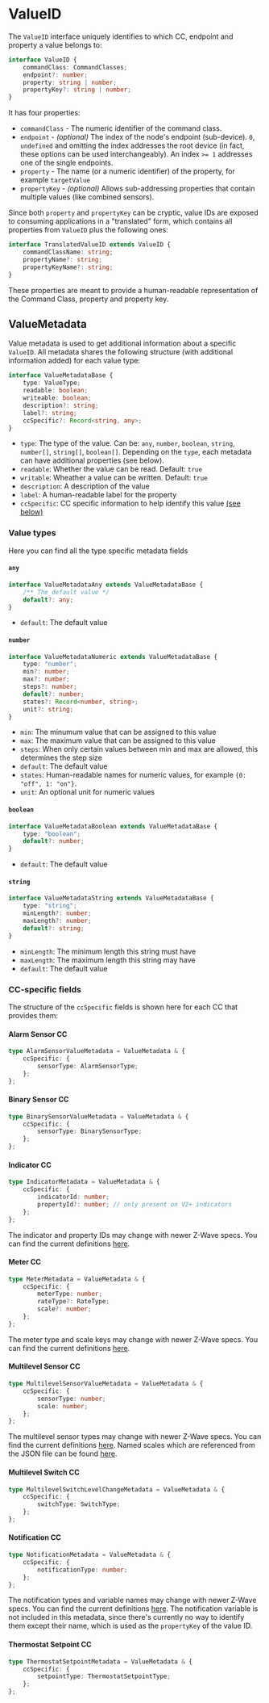 # ValueID

The `ValueID` interface uniquely identifies to which CC, endpoint and property a value belongs to:

<!-- #import ValueID from "zwave-js" -->

```ts
interface ValueID {
	commandClass: CommandClasses;
	endpoint?: number;
	property: string | number;
	propertyKey?: string | number;
}
```

It has four properties:

-   `commandClass` - The numeric identifier of the command class.
-   `endpoint` - _(optional)_ The index of the node's endpoint (sub-device). `0`, `undefined` and omitting the index addresses the root device (in fact, these options can be used interchangeably). An index `>= 1` addresses one of the single endpoints.
-   `property` - The name (or a numeric identifier) of the property, for example `targetValue`
-   `propertyKey` - _(optional)_ Allows sub-addressing properties that contain multiple values (like combined sensors).

Since both `property` and `propertyKey` can be cryptic, value IDs are exposed to consuming applications in a "translated" form, which contains all properties from `ValueID` plus the following ones:

<!-- #import TranslatedValueID from "zwave-js" -->

```ts
interface TranslatedValueID extends ValueID {
	commandClassName: string;
	propertyName?: string;
	propertyKeyName?: string;
}
```

These properties are meant to provide a human-readable representation of the Command Class, property and property key.

## ValueMetadata

Value metadata is used to get additional information about a specific `ValueID`. All metadata shares the following structure (with additional information added) for each value type:

<!-- TODO: Import from "core" does not work for some reason -->

```ts
interface ValueMetadataBase {
	type: ValueType;
	readable: boolean;
	writeable: boolean;
	description?: string;
	label?: string;
	ccSpecific?: Record<string, any>;
}
```

-   `type`: The type of the value. Can be: `any`, `number`, `boolean`, `string`, `number[]`, `string[]`, `boolean[]`. Depending on the `type`, each metadata can have additional properties (see below).
-   `readable`: Whether the value can be read. Default: `true`
-   `writable`: Wheather a value can be written. Default: `true`
-   `description`: A description of the value
-   `label`: A human-readable label for the property
-   `ccSpecific`: CC specific information to help identify this value [(see below)](#CC-specific-fields)

### Value types

Here you can find all the type specific metadata fields

#### `any`

<!-- #import ValueMetadataAny from "zwave-js" -->

```ts
interface ValueMetadataAny extends ValueMetadataBase {
	/** The default value */
	default?: any;
}
```

-   `default`: The default value

#### `number`

<!-- #import ValueMetadataNumeric from "zwave-js" with no-jsdoc -->

```ts
interface ValueMetadataNumeric extends ValueMetadataBase {
	type: "number";
	min?: number;
	max?: number;
	steps?: number;
	default?: number;
	states?: Record<number, string>;
	unit?: string;
}
```

-   `min`: The minumum value that can be assigned to this value
-   `max`: The maximum value that can be assigned to this value
-   `steps`: When only certain values between min and max are allowed, this determines the step size
-   `default`: The default value
-   `states`: Human-readable names for numeric values, for example `{0: "off", 1: "on"}`.
-   `unit`: An optional unit for numeric values

#### `boolean`

<!-- #import ValueMetadataBoolean from "zwave-js" with no-jsdoc -->

```ts
interface ValueMetadataBoolean extends ValueMetadataBase {
	type: "boolean";
	default?: number;
}
```

-   `default`: The default value

#### `string`

<!-- #import ValueMetadataString from "zwave-js" with no-jsdoc -->

```ts
interface ValueMetadataString extends ValueMetadataBase {
	type: "string";
	minLength?: number;
	maxLength?: number;
	default?: string;
}
```

-   `minLength`: The minimum length this string must have
-   `maxLength`: The maximum length this string may have
-   `default`: The default value

### CC-specific fields

The structure of the `ccSpecific` fields is shown here for each CC that provides them:

#### Alarm Sensor CC

<!-- #import AlarmSensorValueMetadata from "zwave-js" -->

```ts
type AlarmSensorValueMetadata = ValueMetadata & {
	ccSpecific: {
		sensorType: AlarmSensorType;
	};
};
```

#### Binary Sensor CC

<!-- #import BinarySensorValueMetadata from "zwave-js" -->

```ts
type BinarySensorValueMetadata = ValueMetadata & {
	ccSpecific: {
		sensorType: BinarySensorType;
	};
};
```

#### Indicator CC

<!-- #import IndicatorMetadata from "zwave-js" with comments -->

```ts
type IndicatorMetadata = ValueMetadata & {
	ccSpecific: {
		indicatorId: number;
		propertyId?: number; // only present on V2+ indicators
	};
};
```

The indicator and property IDs may change with newer Z-Wave specs. You can find the current definitions [here](https://github.com/zwave-js/node-zwave-js/blob/master/packages/config/config/indicators.json).

#### Meter CC

<!-- #import MeterMetadata from "zwave-js" -->

```ts
type MeterMetadata = ValueMetadata & {
	ccSpecific: {
		meterType: number;
		rateType?: RateType;
		scale?: number;
	};
};
```

The meter type and scale keys may change with newer Z-Wave specs. You can find the current definitions [here](https://github.com/zwave-js/node-zwave-js/blob/master/packages/config/config/meters.json).

#### Multilevel Sensor CC

<!-- #import MultilevelSensorValueMetadata from "zwave-js" -->

```ts
type MultilevelSensorValueMetadata = ValueMetadata & {
	ccSpecific: {
		sensorType: number;
		scale: number;
	};
};
```

The multilevel sensor types may change with newer Z-Wave specs. You can find the current definitions [here](https://github.com/zwave-js/node-zwave-js/blob/master/packages/config/config/sensorTypes.json). Named scales which are referenced from the JSON file can be found [here](https://github.com/zwave-js/node-zwave-js/blob/master/packages/config/config/scales.json).

#### Multilevel Switch CC

<!-- #import MultilevelSwitchLevelChangeMetadata from "zwave-js" -->

```ts
type MultilevelSwitchLevelChangeMetadata = ValueMetadata & {
	ccSpecific: {
		switchType: SwitchType;
	};
};
```

#### Notification CC

<!-- #import NotificationMetadata from "zwave-js" -->

```ts
type NotificationMetadata = ValueMetadata & {
	ccSpecific: {
		notificationType: number;
	};
};
```

The notification types and variable names may change with newer Z-Wave specs. You can find the current definitions [here](https://github.com/zwave-js/node-zwave-js/blob/master/packages/config/config/notifications.json).
The notification variable is not included in this metadata, since there's currently no way to identify them except their name, which is used as the `propertyKey` of the value ID.

#### Thermostat Setpoint CC

<!-- #import ThermostatSetpointMetadata from "zwave-js" -->

```ts
type ThermostatSetpointMetadata = ValueMetadata & {
	ccSpecific: {
		setpointType: ThermostatSetpointType;
	};
};
```
